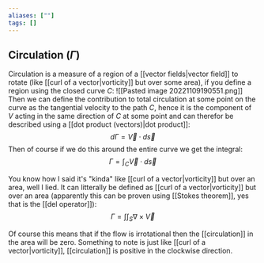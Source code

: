 ```yaml
---
aliases: [""]
tags: []
---
```


## Circulation ($\Gamma$)
Circulation is a measure of a region of a [[vector fields|vector field]] to rotate (like [[curl of a vector|vorticity]] but over some area), if you define a region using the closed curve $C$:
![[Pasted image 20221109190551.png]]
Then we can define the contribution to total circulation at some point on the curve as the tangential velocity to the path $C$, hence it is the component of $V$ acting in the same direction of $C$ at some point and can therefor be described using a [[dot product (vectors)|dot product]]:
$$ d\Gamma = \vec{V} \cdot d\vec{s} $$
Then of course if we do this around the entire curve we get the integral:
$$ \Gamma = \int_{C} \vec{V} \cdot d\vec{s} $$

You know how I said it's "kinda" like [[curl of a vector|vorticity]] but over an area, well I lied. It can litterally be defined as [[curl of a vector|vorticity]] but over an area (apparently this can be proven using [[Stokes theorem]], yes that is the [[del operator]]):
$$ \Gamma = \int \int_{S} \nabla \times \vec{V} $$

Of course this means that if the flow is irrotational then the [[circulation]] in the area will be zero. Something to note is just like [[curl of a vector|vorticity]], [[circulation]] is positive in the clockwise direction.